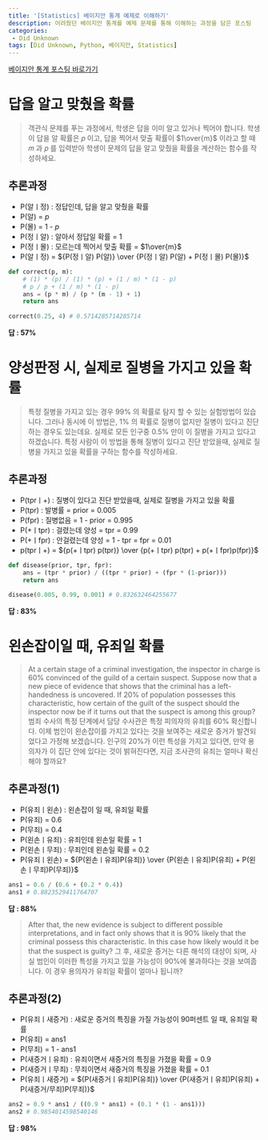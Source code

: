 ```yaml
---
title: '[Statistics] 베이지안 통계 예제로 이해하기'
description: 어려웠던 베이지안 통계를 예제 문제를 통해 이해하는 과정을 담은 포스팅
categories:
 - Did Unknown
tags: [Did Unknown, Python, 베이지안, Statistics]
---
```

[베이지안 통계 포스팅 바로가기](https://velog.io/@6mini/Statistics-%EB%B2%A0%EC%9D%B4%EC%A7%80%EC%95%88-%ED%86%B5%EA%B3%84-%EA%B0%9C%EB%A1%A0-Bayesian-Inference)

# 답을 알고 맞췄을 확률
> 객관식 문제를 푸는 과정에서, 학생은 답을 이미 알고 있거나 찍어야 합니다.
학생이 답을 알 확률은  𝑝 이고, 답을 찍어서 맞출 확률이  $1\over{m}$  이라고 할 때  𝑚 과  𝑝 를 입력받아 학생이 문제의 답을 알고 맞췄을 확률을 계산하는 함수를 작성하세요.

## 추론과정
- P(알ㅣ정) : 정답인데, 답을 알고 맞췄을 확률
- P(알) = $p$
- P(몰) = 1 - $p$
- P(정ㅣ알) : 알아서 정답일 확률 = 1
- P(정ㅣ몰) : 모르는데 찍어서 맞출 확률 = $1\over{m}$
- P(알ㅣ정) = ${P(정ㅣ알) P(알)} \over {P(정ㅣ알) P(알) + P(정ㅣ몰) P(몰)}$

```python
def correct(p, m):
    # (1) * (p) / (1) * (p) + (1 / m) * (1 - p)
    # p / p + (1 / m) * (1 - p)
    ans = (p * m) / (p * (m - 1) + 1)
    return ans
    
correct(0.25, 4) # 0.5714285714285714
```

**답 : 57%**

# 양성판정 시, 실제로 질병을 가지고 있을 확률

> 특정 질병을 가지고 있는 경우 99% 의 확률로 탐지 할 수 있는 실험방법이 있습니다.
그러나 동시에 이 방법은, 1% 의 확률로 질병이 없지만 질병이 있다고 진단 하는 경우도 있는데요.
실제로 모든 인구중 0.5% 만이 이 질병을 가지고 있다고 하겠습니다.
특정 사람이 이 방법을 통해 질병이 있다고 진단 받았을때, 실제로 질병을 가지고 있을 확률을 구하는 함수를 작성하세요.

## 추론과정

- P(tprㅣ+) : 질병이 있다고 진단 받았을때, 실제로 질병을 가지고 있을 확률
- P(tpr) : 발병률 = prior = 0.005
- P(fpr) : 질병없음 = 1 - prior = 0.995
- P(+ㅣtpr) : 걸렸는데 양성 = tpr = 0.99
- P(+ㅣfpr) : 안걸렸는데 양성 = 1 - tpr = fpr = 0.01 
- p(tprㅣ+) = ${p(+ㅣtpr) p(tpr)} \over {p(+ㅣtpr) p(tpr) + p(+ㅣfpr)p(fpr)}$ 

```python
def disease(prior, tpr, fpr):
    ans = (tpr * prior) / ((tpr * prior) + (fpr * (1-prior)))
    return ans
    
disease(0.005, 0.99, 0.001) # 0.832632464255677
```

**답 : 83%**

# 왼손잡이일 때, 유죄일 확률
> At a certain stage of a criminal investigation, the inspector in charge is 60% convinced of the guild of a certain suspect.
Suppose now that a new piece of evidence that shows that the criminal has a left-handedness is uncovered.
If 20% of population possesses this characteristic, how certain of the guilt of the suspect should the inspector now be if it turns out that the suspect is among this group?
범죄 수사의 특정 단계에서 담당 수사관은 특정 피의자의 유죄를 60% 확신합니다.
이제 범인이 왼손잡이를 가지고 있다는 것을 보여주는 새로운 증거가 발견되었다고 가정해 보겠습니다.
인구의 20%가 이런 특성을 가지고 있다면, 만약 용의자가 이 집단 안에 있다는 것이 밝혀진다면, 지금 조사관의 유죄는 얼마나 확신해야 할까요?

## 추론과정(1)
- P(유죄ㅣ왼손) : 왼손잡이 일 때, 유죄일 확률
- P(유죄) = 0.6
- P(무죄) = 0.4
- P(왼손ㅣ유죄) : 유죄인데 왼손일 확률 = 1
- P(왼손ㅣ무죄) : 무죄인데 왼손일 확률 = 0.2
- P(유죄ㅣ왼손) = ${P(왼손ㅣ유죄)P(유죄)} \over {P(왼손ㅣ유죄)P(유죄) + P(왼손ㅣ무죄)P(무죄)}$

```python
ans1 = 0.6 / (0.6 + (0.2 * 0.4))
ans1 # 0.8823529411764707
```

**답 : 88%**

> After that, the new evidence is subject to different possible interpretations, and in fact only shows that it is 90% likely that the criminal possess this characteristic.
In this case how likely would it be that the suspect is guilty?
그 후, 새로운 증거는 다른 해석의 대상이 되며, 사실 범인이 이러한 특성을 가지고 있을 가능성이 90%에 불과하다는 것을 보여줍니다.
이 경우 용의자가 유죄일 확률이 얼마나 됩니까?

## 추론과정(2)
- P(유죄ㅣ새증거) : 새로운 증거의 특징을 가질 가능성이 90퍼센트 일 때, 유죄일 확률
- P(유죄) = ans1
- P(무죄) = 1 - ans1
- P(새증거ㅣ유죄) : 유죄이면서 새증거의 특징을 가졌을 확률 = 0.9
- P(새증거ㅣ무죄) : 무죄이면서 새증거의 특징을 가졌을 확률 = 0.1
- P(유죄ㅣ새증거) = ${P(새증거ㅣ유죄)P(유죄)} \over {P(새증거ㅣ유죄)P(유죄) + P(새증거/무죄)P(무죄)}$

```python
ans2 = 0.9 * ans1 / ((0.9 * ans1) + (0.1 * (1 - ans1)))
ans2 # 0.9854014598540146
```

**답 : 98%**